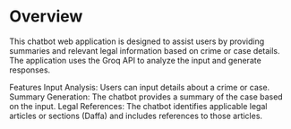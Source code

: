 # Overview
This chatbot web application is designed to assist users by providing summaries and relevant legal information based on crime or case details. The application uses the Groq API to analyze the input and generate responses.

Features
Input Analysis: Users can input details about a crime or case.
Summary Generation: The chatbot provides a summary of the case based on the input.
Legal References: The chatbot identifies applicable legal articles or sections (Daffa) and includes references to those articles.